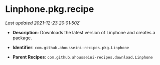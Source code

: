 # Linphone.pkg.recipe

_Last updated 2021-12-23 20:01:50Z_

- **Description**: Downloads the latest version of Linphone and creates a package.

- **Identifier**: `com.github.ahousseini-recipes.pkg.Linphone`

- **Parent Recipes**: `com.github.ahousseini-recipes.download.Linphone`
